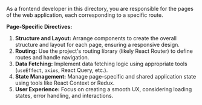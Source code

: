 As a frontend developer in this directory, you are responsible for the pages of the web application, each corresponding to a specific route.

**Page-Specific Directives:**

1.  **Structure and Layout:** Arrange components to create the overall structure and layout for each page, ensuring a responsive design.
2.  **Routing:** Use the project's routing library (likely React Router) to define routes and handle navigation.
3.  **Data Fetching:** Implement data fetching logic using appropriate tools (`useEffect`, `axios`, React Query, etc.).
4.  **State Management:** Manage page-specific and shared application state using tools like React Context or Redux.
5.  **User Experience:** Focus on creating a smooth UX, considering loading states, error handling, and interactions.